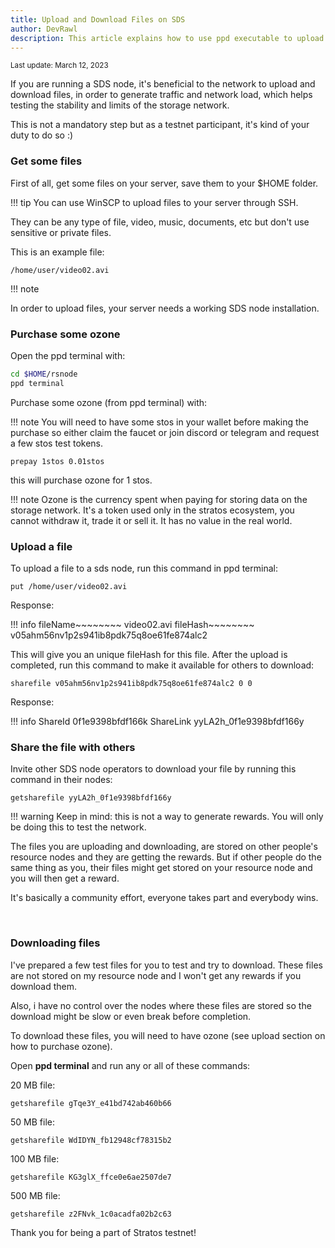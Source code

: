 ```yaml
---
title: Upload and Download Files on SDS
author: DevRawl
description: This article explains how to use ppd executable to upload and download files on and from the Stratos Decentralized Network.
---
```


<small> Last update: March 12, 2023</small>

If you are running a SDS node, it's beneficial to the network to upload and download files, in order to generate traffic and network load, which helps testing the stability and limits of the storage network.

This is not a mandatory step but as a testnet participant, it's kind of your duty to do so :)

### Get some files

First of all, get some files on your server, save them to your $HOME folder. 

!!! tip
    You can use WinSCP to upload files to your server through SSH.

They can be any type of file, video, music, documents, etc but don't use sensitive or private files.

This is an example file:

```
/home/user/video02.avi
```

!!! note

In order to upload files, your server needs a working SDS node installation.

### Purchase some ozone

Open the ppd terminal with:

```sh
cd $HOME/rsnode
ppd terminal
```

Purchase some ozone (from ppd terminal) with:

!!! note
    You will need to have some stos in your wallet before making the purchase so either claim the faucet or join discord or telegram and request a few stos test tokens.

```
prepay 1stos 0.01stos
```

this will purchase ozone for 1 stos.

!!! note
    Ozone is the currency spent when paying for storing data on the storage network. It's a token used only in the stratos ecosystem, you cannot withdraw it, trade it or sell it. It has no value in the real world.

### Upload a file

To upload a file to a sds node, run this command in ppd terminal:

```
put /home/user/video02.avi
```

Response:

!!! info
    fileName~~~~~~~~ video02.avi
    fileHash~~~~~~~~ v05ahm56nv1p2s941ib8pdk75q8oe61fe874alc2

This will give you an unique fileHash for this file. After the upload is completed, run this command to make it available for others to download:

```
sharefile v05ahm56nv1p2s941ib8pdk75q8oe61fe874alc2 0 0
```

Response:

!!! info
    ShareId 0f1e9398bfdf166k
    ShareLink yyLA2h_0f1e9398bfdf166y

### Share the file with others

Invite other SDS node operators to download your file by running this command in their nodes:

```
getsharefile yyLA2h_0f1e9398bfdf166y
```

!!! warning
    Keep in mind: this is not a way to generate rewards. You will only be doing this to test the network.

The files you are uploading and downloading, are stored on other people's resource nodes and they are getting the rewards. But if other people do the same thing as you, their files might get stored on your resource node and you will then get a reward.

It's basically a community effort, everyone takes part and everybody wins.

 

### Downloading files

I've prepared a few test files for you to test and try to download. These files are not stored on my resource node and I won't get any rewards if you download them.

Also, i have no control over the nodes where these files are stored so the download might be slow or even break before completion.

To download these files, you will need to have ozone (see upload section on how to purchase ozone).

Open **ppd terminal** and run any or all of these commands:

20 MB file:
```
getsharefile gTqe3Y_e41bd742ab460b66
```

50 MB file:
```
getsharefile WdIDYN_fb12948cf78315b2
```

100 MB file:
```
getsharefile KG3glX_ffce0e6ae2507de7
```

500 MB file:
```
getsharefile z2FNvk_1c0acadfa02b2c63
```


Thank you for being a part of Stratos testnet!